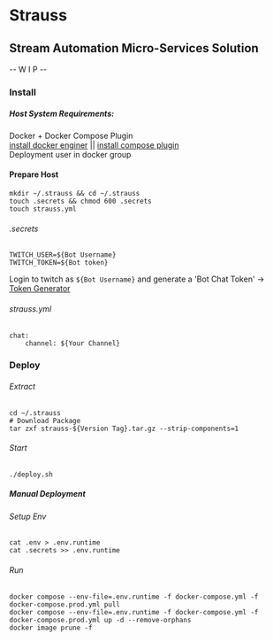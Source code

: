 # Strauss

## Stream Automation Micro-Services Solution

-- W I P --

### Install

##### Host System Requirements:
Docker + Docker Compose Plugin<br />
[install docker enginer](https://docs.docker.com/engine/install/) || [install compose plugin](https://docs.docker.com/compose/install/linux/)
<br />Deployment user in docker group

#### Prepare Host

```
mkdir ~/.strauss && cd ~/.strauss
touch .secrets && chmod 600 .secrets
touch strauss.yml
```

###### .secrets

```
TWITCH_USER=${Bot Username}
TWITCH_TOKEN=${Bot token}
```

Login to twitch as `${Bot Username}` and generate a 'Bot Chat
Token' -> [Token Generator](https://twitchtokengenerator.com/)

###### strauss.yml

```
chat:
    channel: ${Your Channel}
```

### Deploy

###### Extract

```
cd ~/.strauss
# Download Package
tar zxf strauss-${Version Tag}.tar.gz --strip-components=1
```

###### Start
```./deploy.sh```

##### Manual Deployment
###### Setup Env

```
cat .env > .env.runtime
cat .secrets >> .env.runtime
```

###### Run

```
docker compose --env-file=.env.runtime -f docker-compose.yml -f docker-compose.prod.yml pull
docker compose --env-file=.env.runtime -f docker-compose.yml -f docker-compose.prod.yml up -d --remove-orphans
docker image prune -f
```